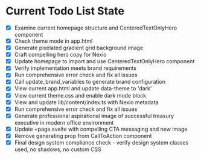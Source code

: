 <!-- DO NOT EDIT - Managed by todo_list tool -->
<!-- Updated: 2025-10-22T19:55:57.769Z -->

# Current Todo List State

- [x] Examine current homepage structure and CenteredTextOnlyHero component
- [x] Check theme mode in app.html
- [x] Generate pixelated gradient grid background image
- [x] Craft compelling hero copy for Nexio
- [x] Update homepage to import and use CenteredTextOnlyHero component
- [x] Verify implementation meets brand requirements
- [x] Run comprehensive error check and fix all issues
- [x] Call update_brand_variables to generate brand configuration
- [x] View current app.html and update data-theme to 'dark'
- [x] View current theme.css and enable dark mode block
- [x] View and update lib/content/index.ts with Nexio metadata
- [x] Run comprehensive error check and fix all issues
- [x] Generate professional aspirational image of successful treasury executive in modern office environment
- [x] Update +page.svelte with compelling CTA messaging and new image
- [x] Remove generating prop from CallToAction component
- [x] Final design system compliance check - verify design system classes used, no shadows, no custom CSS
